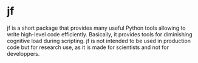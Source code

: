 # jf

jf is a short package that provides many useful Python tools allowing to write high-level code efficiently.
Basically, it provides tools for diminishing cognitive load during scripting. jf is not intended to be used
in production code but for research use, as it is made for scientists and not for developpers.
